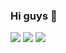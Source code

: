 ### Hi guys 👋

<!--
**vvduth/vvduth** is a ✨ _special_ ✨ repository because its `README.md` (this file) appears on your GitHub profile.

Here are some ideas to get you started:

- 🔭 I’m currently working on ...
- 🌱 I’m currently learning ...
- 👯 I’m looking to collaborate on ...
- 🤔 I’m looking for help with ...
- 💬 Ask me about ...
- 📫 How to reach me: ...
- 😄 Pronouns: ...
- ⚡ Fun fact: ...
-->


![](https://github-readme-stats.vercel.app/api/top-langs/?username=vvduth&langs_count=10&theme=tokyo&layout=compact)
![](https://github-readme-stats.vercel.app/api?username=vvduth&show_icons=true&theme=tokyo)
![](https://github-profile-summary-cards.vercel.app/api/cards/profile-details?username=vvduth&theme=tokyo)


